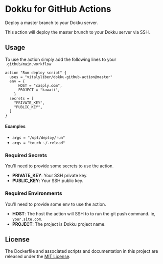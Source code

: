 # Dokku for GitHub Actions

Deploy a master branch to your Dokku server.

This action will deploy the master brunch to your Dokku server via SSH.

## Usage

To use the action simply add the following lines to your `.github/main.workflow`

```
action "Run deploy script" {
  uses = "vitalyliber/dokku-github-action@master"
  env = {
      HOST = "casply.com",
      PROJECT = "kawaii",
    }
  secrets = [
    "PRIVATE_KEY",
    "PUBLIC_KEY",
  ]
}
```

#### Examples

* ```args = "/opt/deploy/run"```
* ```args = "touch ~/.reload"```

### Required Secrets

You'll need to provide some secrets to use the action.

* **PRIVATE_KEY**: Your SSH private key.
* **PUBLIC_KEY**: Your SSH public key.

### Required Environments

You'll need to provide some env to use the action.

* **HOST**: The host the action will SSH to to run the git push command. ie, `your.site.com`.
* **PROJECT**: The project is Dokku project name.

## License

The Dockerfile and associated scripts and documentation in this project are released under the [MIT License](LICENSE).